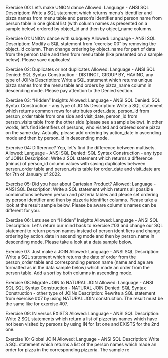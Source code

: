 Exercise 00: Let’s make UNION dance
Allowed: Language - ANSI SQL
Description: Write a SQL statement which returns menu’s identifier and pizza names from menu table and person’s identifier and person name from person table in one global list (with column names as presented on a sample below) ordered by object\_id and then by object\_name columns.

Exercise 01: UNION dance with subquery
Allowed: Language - ANSI SQL
Description: Modify a SQL statement from “exercise 00” by removing the object\_id column. Then change ordering by object\_name for part of data from the person table and then from menu table (like presented on a sample below). Please save duplicates!

Exercise 02: Duplicates or not duplicates
Allowed: Language - ANSI SQL
Denied: SQL Syntax Construction - DISTINCT, GROUP BY, HAVING, any type of JOINs
Description: Write a SQL statement which returns unique pizza names from the menu table and orders by pizza\_name column in descending mode. Please pay attention to the Denied section.

Exercise 03: “Hidden” Insights
Allowed: Language - ANSI SQL
Denied: SQL Syntax Construction - any type of JOINs
Description: Write a SQL statement which returns common rows for attributes order\_date, person\_id from person\_order table from one side and visit\_date, person\_id from person\_visits table from the other side (please see a sample below). In other words, let’s find identifiers of persons, who visited and ordered some pizza on the same day. Actually, please add ordering by action\_date in ascending mode and then by person\_id in descending mode.

Exercise 04: Difference? Yep, let's find the difference between multisets.
Allowed: Language - ANSI SQL
Denied: SQL Syntax Construction - any type of JOINs
Description: Write a SQL statement which returns a difference (minus) of person\_id column values with saving duplicates between person\_order table and person\_visits table for order\_date and visit\_date are for 7th of January of 2022.

Exercise 05: Did you hear about Cartesian Product?
Allowed: Language - ANSI SQL
Description: Write a SQL statement which returns all possible combinations between person and pizzeria tables and please set ordering by person identifier and then by pizzeria identifier columns. Please take a look at the result sample below. Please be aware column's names can be different for you.

Exercise 06: Lets see on “Hidden” Insights
Allowed: Language - ANSI SQL
Description: Let's return our mind back to exercise #03 and change our SQL statement to return person names instead of person identifiers and change ordering by action\_date in ascending mode and then by person\_name in descending mode. Please take a look at a data sample below.

Exercise 07: Just make a JOIN
Allowed: Language - ANSI SQL
Description: Write a SQL statement which returns the date of order from the person\_order table and corresponding person name (name and age are formatted as in the data sample below) which made an order from the person table. Add a sort by both columns in ascending mode.

Exercise 08: Migrate JOIN to NATURAL JOIN
Allowed: Language - ANSI SQL
SQL Syntax Construction - NATURAL JOIN
Denied: SQL Syntax Construction - other type of JOINs
Description: Rewrite a SQL statement from exercise #07 by using NATURAL JOIN construction. The result must be the same like for exercise #07.

Exercise 09: IN versus EXISTS
Allowed: Language - ANSI SQL
Description: Write 2 SQL statements which return a list of pizzerias names which have not been visited by persons by using IN for 1st one and EXISTS for the 2nd one.

Exercise 10: Global JOIN
Allowed: Language - ANSI SQL
Description: Write a SQL statement which returns a list of the person names which made an order for pizza in the corresponding pizzeria. The sample re
